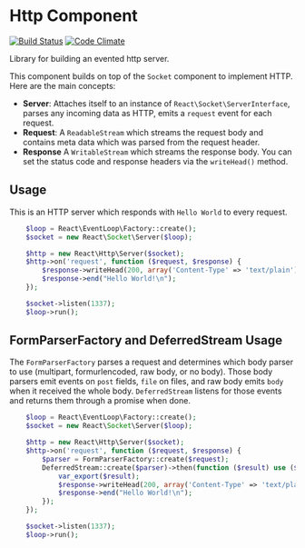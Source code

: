 # Http Component

[![Build Status](https://secure.travis-ci.org/reactphp/http.png?branch=master)](http://travis-ci.org/reactphp/http) [![Code Climate](https://codeclimate.com/github/reactphp/http/badges/gpa.svg)](https://codeclimate.com/github/reactphp/http)

Library for building an evented http server.

This component builds on top of the `Socket` component to implement HTTP. Here
are the main concepts:

* **Server**: Attaches itself to an instance of
  `React\Socket\ServerInterface`, parses any incoming data as HTTP, emits a
  `request` event for each request.
* **Request**: A `ReadableStream` which streams the request body and contains
  meta data which was parsed from the request header.
* **Response** A `WritableStream` which streams the response body. You can set
  the status code and response headers via the `writeHead()` method.

## Usage

This is an HTTP server which responds with `Hello World` to every request.
```php
    $loop = React\EventLoop\Factory::create();
    $socket = new React\Socket\Server($loop);

    $http = new React\Http\Server($socket);
    $http->on('request', function ($request, $response) {
        $response->writeHead(200, array('Content-Type' => 'text/plain'));
        $response->end("Hello World!\n");
    });

    $socket->listen(1337);
    $loop->run();
```

## FormParserFactory and DeferredStream Usage

The `FormParserFactory` parses a request and determines which body parser to use (multipart, formurlencoded, raw body, or no body). Those body parsers emit events on `post` fields, `file` on files, and raw body emits `body` when it received the whole body. `DeferredStream` listens for those events and returns them through a promise when done.

```php
    $loop = React\EventLoop\Factory::create();
    $socket = new React\Socket\Server($loop);

    $http = new React\Http\Server($socket);
    $http->on('request', function ($request, $response) {
        $parser = FormParserFactory::create($request);
        DeferredStream::create($parser)->then(function ($result) use ($response) {
            var_export($result);
            $response->writeHead(200, array('Content-Type' => 'text/plain'));
            $response->end("Hello World!\n");
        });
    });

    $socket->listen(1337);
    $loop->run();
```
